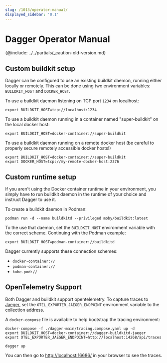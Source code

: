 ```yaml
---
slug: /1013/operator-manual/
displayed_sidebar: '0.1'
---
```


# Dagger Operator Manual

{@include: ../../partials/_caution-old-version.md}

## Custom buildkit setup

Dagger can be configured to use an existing buildkit daemon, running either locally or remotely. This can be done using two environment variables: `BUILDKIT_HOST` and `DOCKER_HOST`.

To use a buildkit daemon listening on TCP port `1234` on localhost:

```shell
export BUILDKIT_HOST=tcp://localhost:1234
```

To use a buildkit daemon running in a container named "super-buildkit" on the local docker host:

```shell
export BUILDKIT_HOST=docker-container://super-buildkit
```

To use a buildkit daemon running on a remote docker host (be careful to properly secure remotely accessible docker hosts!)

```shell
export BUILDKIT_HOST=docker-container://super-buildkit
export DOCKER_HOST=tcp://my-remote-docker-host:2376
```

## Custom runtime setup

If you aren't using the Docker container runtime in your environment, you simply have to run buildkit daemon in the runtime of your choice and instruct Dagger to use it.

To create a buildkit daemon in Podman:

```shell
podman run -d --name buildkitd --privileged moby/buildkit:latest
```

To the use that daemon, set the `BUILDKIT_HOST` environment variable with the correct scheme. Continuing with the Podman example:

```shell
export BUILDKIT_HOST=podman-container://buildkitd
```

Dagger currently supports these connection schemes:

- `docker-container://`
- `podman-container://`
- `kube-pod://`

## OpenTelemetry Support

Both Dagger and buildkit support opentelemetry. To capture traces to
[Jaeger](https://github.com/jaegertracing/jaeger), set the `OTEL_EXPORTER_JAEGER_ENDPOINT` environment variable to the collection address.

A `docker-compose` file is available to help bootstrap the tracing environment:

```shell
docker-compose -f ./dagger-main/tracing.compose.yaml up -d
export BUILDKIT_HOST=docker-container://dagger-buildkitd-jaeger
export OTEL_EXPORTER_JAEGER_ENDPOINT=http://localhost:14268/api/traces

dagger up
```

You can then go to [http://localhost:16686/](http://localhost:16686/) in your browser to see the traces.
